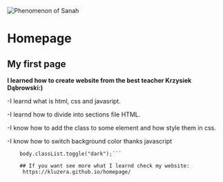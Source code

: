 ![Phenomenon of Sanah](https://i.postimg.cc/d1w6xk0G/Sanah2.gif)

# Homepage

## My first page
**I learned how to create website from the best teacher Krzysiek Dąbrowski:)**

-I learnd what is html, css and javasript.

-I learnd how to divide into sections file HTML.

-I know how to add the class to some element and  how style them in css.

-I know how to switch background color thanks javascript
```button.addEventListener("click", () => {
    body.classList.toggle("dark");```
    
    ## If you want see more what I learnd check my website:
     https://kluzera.github.io/homepage/
    



